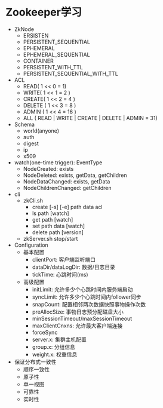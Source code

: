 # Zookeeper学习
- ZkNode
    - ERSISTEN
    - PERSISTENT_SEQUENTIAL
    - EPHEMERAL
    - EPHEMERAL_SEQUENTIAL
    - CONTAINER
    - PERSISTENT_WITH_TTL
    - PERSISTENT_SEQUENTIAL_WITH_TTL
- ACL
    - READ( 1 << 0 = 1)
    - WRITE( 1 << 1 = 2 )
    - CREATE( 1 << 2 = 4 )
    - DELETE ( 1 << 3 = 8 )
    - ADMIN ( 1 << 4 = 16 )
    - ALL ( READ | WRITE | CREATE | DELETE | ADMIN = 31)
- Schema
    - world(anyone)
    - auth
    - digest
    - ip
    - x509
- watch(one-time trigger): EventType
    - NodeCreated: exists
    - NodeDeleted: exists, getData, getChildren
    - NodeDataChanged: exists, getData
    - NodeChildrenChanged: getChildren
- cli
    - zkCli.sh
        - create [-s] [-e] path data acl
        - ls path [watch]
        - get path [watch]
        - set path data [watch]
        - delete path [version]
    - zkServer.sh stop/start
- Configuration
    - 基本配置
        - clientPort: 客户端监听端口
        - dataDir/dataLogDir: 数据/日志目录
        - tickTime: 心跳时间(ms)
    - 高级配置
        - initLimit: 允许多少个心跳时间内服务端启动
        - syncLimit: 允许多少个心跳时间内follower同步
        - snapCount: 配置相邻两次数据快照事物操作次数
        - preAllocSize: 事物日志预分配磁盘大小
        - minSessionTimeout/maxSessionTimeout
        - maxClientCnxns: 允许最大客户端连接
        - forceSync
        - server.x: 集群主机配置
        - group.x: 分组信息
        - weight.x: 权重信息
- 保证分布式一致性
    - 顺序一致性
    - 原子性
    - 单一视图
    - 可靠性
    - 实时性